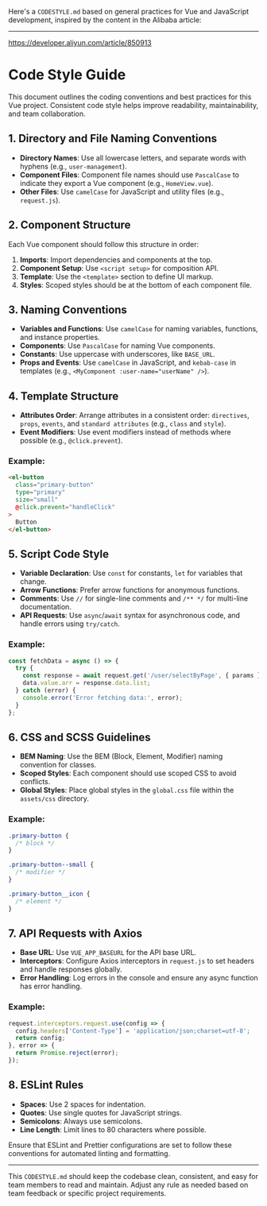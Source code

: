 


Here's a `CODESTYLE.md` based on general practices for Vue and JavaScript development, inspired by the content in the Alibaba article:

---
https://developer.aliyun.com/article/850913

# Code Style Guide

This document outlines the coding conventions and best practices for this Vue project. Consistent code style helps improve readability, maintainability, and team collaboration.

## 1. Directory and File Naming Conventions

- **Directory Names**: Use all lowercase letters, and separate words with hyphens (e.g., `user-management`).
- **Component Files**: Component file names should use `PascalCase` to indicate they export a Vue component (e.g., `HomeView.vue`).
- **Other Files**: Use `camelCase` for JavaScript and utility files (e.g., `request.js`).

## 2. Component Structure

Each Vue component should follow this structure in order:

1. **Imports**: Import dependencies and components at the top.
2. **Component Setup**: Use `<script setup>` for composition API.
3. **Template**: Use the `<template>` section to define UI markup.
4. **Styles**: Scoped styles should be at the bottom of each component file.

## 3. Naming Conventions

- **Variables and Functions**: Use `camelCase` for naming variables, functions, and instance properties.
- **Components**: Use `PascalCase` for naming Vue components.
- **Constants**: Use uppercase with underscores, like `BASE_URL`.
- **Props and Events**: Use `camelCase` in JavaScript, and `kebab-case` in templates (e.g., `<MyComponent :user-name="userName" />`).

## 4. Template Structure

- **Attributes Order**: Arrange attributes in a consistent order: `directives`, `props`, `events`, and `standard attributes` (e.g., `class` and `style`).
- **Event Modifiers**: Use event modifiers instead of methods where possible (e.g., `@click.prevent`).

### Example:
```html
<el-button
  class="primary-button"
  type="primary"
  size="small"
  @click.prevent="handleClick"
>
  Button
</el-button>
```

## 5. Script Code Style

- **Variable Declaration**: Use `const` for constants, `let` for variables that change.
- **Arrow Functions**: Prefer arrow functions for anonymous functions.
- **Comments**: Use `//` for single-line comments and `/** */` for multi-line documentation.
- **API Requests**: Use `async`/`await` syntax for asynchronous code, and handle errors using `try/catch`.

### Example:
```javascript
const fetchData = async () => {
  try {
    const response = await request.get('/user/selectByPage', { params });
    data.value.arr = response.data.list;
  } catch (error) {
    console.error('Error fetching data:', error);
  }
};
```

## 6. CSS and SCSS Guidelines

- **BEM Naming**: Use the BEM (Block, Element, Modifier) naming convention for classes.
- **Scoped Styles**: Each component should use scoped CSS to avoid conflicts.
- **Global Styles**: Place global styles in the `global.css` file within the `assets/css` directory.

### Example:
```css
.primary-button {
  /* block */
}

.primary-button--small {
  /* modifier */
}

.primary-button__icon {
  /* element */
}
```

## 7. API Requests with Axios

- **Base URL**: Use `VUE_APP_BASEURL` for the API base URL.
- **Interceptors**: Configure Axios interceptors in `request.js` to set headers and handle responses globally.
- **Error Handling**: Log errors in the console and ensure any async function has error handling.

### Example:
```javascript
request.interceptors.request.use(config => {
  config.headers['Content-Type'] = 'application/json;charset=utf-8';
  return config;
}, error => {
  return Promise.reject(error);
});
```

## 8. ESLint Rules

- **Spaces**: Use 2 spaces for indentation.
- **Quotes**: Use single quotes for JavaScript strings.
- **Semicolons**: Always use semicolons.
- **Line Length**: Limit lines to 80 characters where possible.

Ensure that ESLint and Prettier configurations are set to follow these conventions for automated linting and formatting.

---

This `CODESTYLE.md` should keep the codebase clean, consistent, and easy for team members to read and maintain. Adjust any rule as needed based on team feedback or specific project requirements.